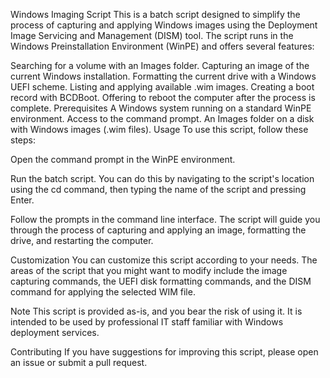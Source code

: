 Windows Imaging Script
This is a batch script designed to simplify the process of capturing and applying Windows images using the Deployment Image Servicing and Management (DISM) tool. The script runs in the Windows Preinstallation Environment (WinPE) and offers several features:

Searching for a volume with an Images folder.
Capturing an image of the current Windows installation.
Formatting the current drive with a Windows UEFI scheme.
Listing and applying available .wim images.
Creating a boot record with BCDBoot.
Offering to reboot the computer after the process is complete.
Prerequisites
A Windows system running on a standard WinPE environment.
Access to the command prompt.
An Images folder on a disk with Windows images (.wim files).
Usage
To use this script, follow these steps:

Open the command prompt in the WinPE environment.

Run the batch script. You can do this by navigating to the script's location using the cd command, then typing the name of the script and pressing Enter.

Follow the prompts in the command line interface. The script will guide you through the process of capturing and applying an image, formatting the drive, and restarting the computer.

Customization
You can customize this script according to your needs. The areas of the script that you might want to modify include the image capturing commands, the UEFI disk formatting commands, and the DISM command for applying the selected WIM file.

Note
This script is provided as-is, and you bear the risk of using it. It is intended to be used by professional IT staff familiar with Windows deployment services.

Contributing
If you have suggestions for improving this script, please open an issue or submit a pull request.
